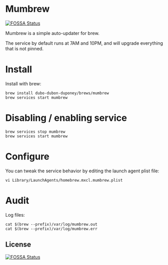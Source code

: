 # Mumbrew
[![FOSSA Status](https://app.fossa.io/api/projects/git%2Bgithub.com%2Fdubo-dubon-duponey%2Fmumbrew.svg?type=shield)](https://app.fossa.io/projects/git%2Bgithub.com%2Fdubo-dubon-duponey%2Fmumbrew?ref=badge_shield)


Mumbrew is a simple auto-updater for brew.

The service by default runs at 7AM and 10PM, and will upgrade everything that is not pinned.

# Install

Install with brew:

```
brew install dubo-dubon-duponey/brews/mumbrew
brew services start mumbrew
```

# Disabling / enabling service

```
brew services stop mumbrew
brew services start mumbrew
```

# Configure

You can tweak the service behavior by editing the launch agent plist file:


```
vi Library/LaunchAgents/homebrew.mxcl.mumbrew.plist
```

# Audit

Log files:

```
cat $(brew --prefix)/var/log/mumbrew.out
cat $(brew --prefix)/var/log/mumbrew.err
```


## License
[![FOSSA Status](https://app.fossa.io/api/projects/git%2Bgithub.com%2Fdubo-dubon-duponey%2Fmumbrew.svg?type=large)](https://app.fossa.io/projects/git%2Bgithub.com%2Fdubo-dubon-duponey%2Fmumbrew?ref=badge_large)
